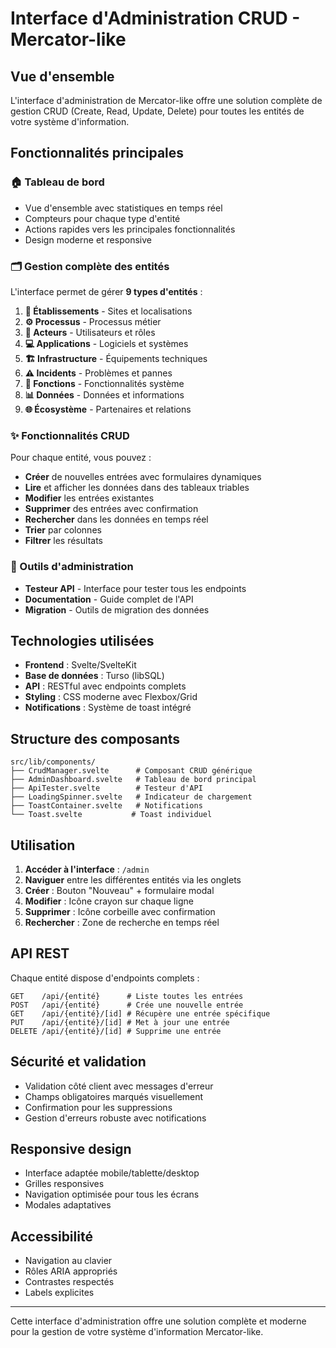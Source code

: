 # Interface d'Administration CRUD - Mercator-like

## Vue d'ensemble

L'interface d'administration de Mercator-like offre une solution complète de gestion CRUD (Create, Read, Update, Delete) pour toutes les entités de votre système d'information.

## Fonctionnalités principales

### 🏠 Tableau de bord

- Vue d'ensemble avec statistiques en temps réel
- Compteurs pour chaque type d'entité
- Actions rapides vers les principales fonctionnalités
- Design moderne et responsive

### 🗂️ Gestion complète des entités

L'interface permet de gérer **9 types d'entités** :

1. **🏢 Établissements** - Sites et localisations
2. **⚙️ Processus** - Processus métier
3. **👥 Acteurs** - Utilisateurs et rôles
4. **💻 Applications** - Logiciels et systèmes
5. **🏗️ Infrastructure** - Équipements techniques
6. **⚠️ Incidents** - Problèmes et pannes
7. **🔧 Fonctions** - Fonctionnalités système
8. **📊 Données** - Données et informations
9. **🌐 Écosystème** - Partenaires et relations

### ✨ Fonctionnalités CRUD

Pour chaque entité, vous pouvez :

- **Créer** de nouvelles entrées avec formulaires dynamiques
- **Lire** et afficher les données dans des tableaux triables
- **Modifier** les entrées existantes
- **Supprimer** des entrées avec confirmation
- **Rechercher** dans les données en temps réel
- **Trier** par colonnes
- **Filtrer** les résultats

### 🔧 Outils d'administration

- **Testeur API** - Interface pour tester tous les endpoints
- **Documentation** - Guide complet de l'API
- **Migration** - Outils de migration des données

## Technologies utilisées

- **Frontend** : Svelte/SvelteKit
- **Base de données** : Turso (libSQL)
- **API** : RESTful avec endpoints complets
- **Styling** : CSS moderne avec Flexbox/Grid
- **Notifications** : Système de toast intégré

## Structure des composants

```
src/lib/components/
├── CrudManager.svelte      # Composant CRUD générique
├── AdminDashboard.svelte   # Tableau de bord principal
├── ApiTester.svelte        # Testeur d'API
├── LoadingSpinner.svelte   # Indicateur de chargement
├── ToastContainer.svelte   # Notifications
└── Toast.svelte           # Toast individuel
```

## Utilisation

1. **Accéder à l'interface** : `/admin`
2. **Naviguer** entre les différentes entités via les onglets
3. **Créer** : Bouton "Nouveau" + formulaire modal
4. **Modifier** : Icône crayon sur chaque ligne
5. **Supprimer** : Icône corbeille avec confirmation
6. **Rechercher** : Zone de recherche en temps réel

## API REST

Chaque entité dispose d'endpoints complets :

```
GET    /api/{entité}      # Liste toutes les entrées
POST   /api/{entité}      # Crée une nouvelle entrée
GET    /api/{entité}/[id] # Récupère une entrée spécifique
PUT    /api/{entité}/[id] # Met à jour une entrée
DELETE /api/{entité}/[id] # Supprime une entrée
```

## Sécurité et validation

- Validation côté client avec messages d'erreur
- Champs obligatoires marqués visuellement
- Confirmation pour les suppressions
- Gestion d'erreurs robuste avec notifications

## Responsive design

- Interface adaptée mobile/tablette/desktop
- Grilles responsives
- Navigation optimisée pour tous les écrans
- Modales adaptatives

## Accessibilité

- Navigation au clavier
- Rôles ARIA appropriés
- Contrastes respectés
- Labels explicites

---

Cette interface d'administration offre une solution complète et moderne pour la gestion de votre système d'information Mercator-like.
